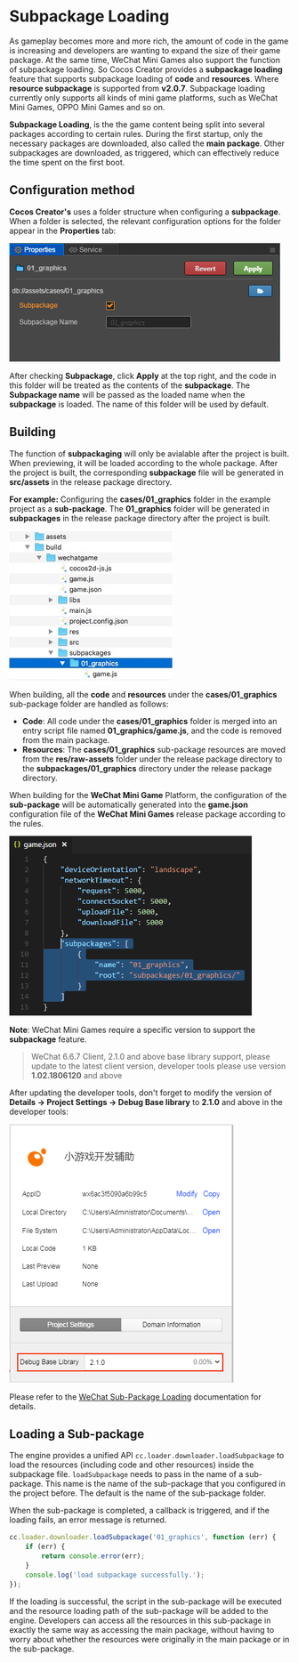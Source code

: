 # Subpackage Loading

As gameplay becomes more and more rich, the amount of code in the game is increasing and developers are wanting to expand the size of their game package. At the same time, WeChat Mini Games also support the function of subpackage loading. So Cocos Creator provides a **subpackage loading** feature that supports subpackage loading of **code** and **resources**. Where **resource subpackage** is supported from **v2.0.7**. Subpackage loading currently only supports all kinds of mini game platforms, such as WeChat Mini Games, OPPO Mini Games and so on.

**Subpackage Loading**, is the the game content being split into several packages according to certain rules. During the first startup, only the necessary packages are downloaded, also called the **main package**. Other subpackages are downloaded, as triggered, which can effectively reduce the time spent on the first boot.

## Configuration method

__Cocos Creator's__ uses a folder structure when configuring a **subpackage**. When a folder is selected, the relevant configuration options for the folder appear in the **Properties** tab:

![subpackage](./subpackage/subpackage.png)

After checking **Subpackage**, click __Apply__ at the top right, and the code in this folder will be treated as the contents of the __subpackage__. The **Subpackage name** will be passed as the loaded name when the __subpackage__ is loaded. The name of this folder will be used by default.

## Building

The function of **subpackaging** will only be avialable after the project is built. When previewing, it will be loaded according to the whole package. After the project is built, the corresponding **subpackage** file will be generated in **src/assets** in the release package directory.

**For example:** Configuring the **cases/01_graphics** folder in the example project as a **sub-package**. The **01_graphics** folder will be generated in **subpackages** in the release package directory after the project is built.

![package](./subpackage/package.png)

When building, all the **code** and **resources** under the **cases/01_graphics** sub-package folder are handled as follows:

  - **Code**: All code under the **cases/01_graphics** folder is merged into an entry script file named **01_graphics/game.js**, and the code is removed from the main package.
  - **Resources**: The **cases/01_graphics** sub-package resources are moved from the **res/raw-assets** folder under the release package directory to the **subpackages/01_graphics** directory under the release package directory.

When building for the **WeChat Mini Game** Platform, the configuration of the **sub-package** will be automatically generated into the **game.json** configuration file of the **WeChat Mini Games** release package according to the rules.

![profile](./subpackage/profile.png)

**Note**: WeChat Mini Games require a specific version to support the **subpackage** feature.
> WeChat 6.6.7 Client, 2.1.0 and above base library support, please update to the latest client version, developer tools please use version **1.02.1806120** and above

After updating the developer tools, don't forget to modify the version of __Details -> Project Settings -> Debug Base library__ to __2.1.0__ and above in the developer tools:

![subpackage2](./subpackage/subpackage2.png)

Please refer to the [WeChat Sub-Package Loading](https://developers.weixin.qq.com/minigame/en/dev/tutorial/base/subpackages.html) documentation for details.

## Loading a Sub-package

The engine provides a unified API `cc.loader.downloader.loadSubpackage` to load the resources (including code and other resources) inside the subpackage file. `loadSubpackage` needs to pass in the name of a sub-package. This name is the name of the sub-package that you configured in the project before. The default is the name of the sub-package folder.

When the sub-package is completed, a callback is triggered, and if the loading fails, an error message is returned.

```javascript
cc.loader.downloader.loadSubpackage('01_graphics', function (err) {
    if (err) {
        return console.error(err);
    }
    console.log('load subpackage successfully.');
});
```

If the loading is successful, the script in the sub-package will be executed and the resource loading path of the sub-package will be added to the engine. Developers can access all the resources in this sub-package in exactly the same way as accessing the main package, without having to worry about whether the resources were originally in the main package or in the sub-package.
